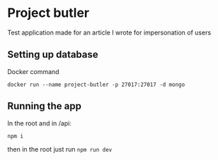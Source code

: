 # Project butler

Test application made for an article I wrote for impersonation of users

## Setting up database
Docker command 
```
docker run --name project-butler -p 27017:27017 -d mongo
```
## Running the app

In the root and in /api:
```
npm i
```

then in the root just run `npm run dev`

